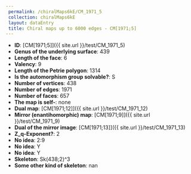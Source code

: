 ```yaml
--- 
 permalink: /chiralMaps6kE/CM_1971_5 
 collection: chiralMaps6kE
 layout: dataEntry
 title: Chiral maps up to 6000 edges - CM[1971;5]
---
```


- **ID**: [CM[1971;5]]({{ site.url }}/test/CM_1971_5)
- **Genus of the underlying surface**: 439
- **Length of the face**: 6
- **Valency**: 9
- **Length of the Petrie polygon**: 1314
- **Is the automorphism group solvable?**: S
- **Number of vertices**: 438
- **Number of edges**: 1971
- **Number of faces**: 657
- **The map is self-**: none
- **Dual map**: [CM[1971;12]]({{ site.url }}/test/CM_1971_12)
- **Mirror (enantihomorphic) map**: [CM[1971;9]]({{ site.url }}/test/CM_1971_9)
- **Dual of the mirror image**: [CM[1971;13]]({{ site.url }}/test/CM_1971_13)
- **Z_q-Exponent?**: 2
- **No idea**:  2:9
- **No idea**: Y
- **No idea**: Y
- **Skeleton**: Sk(438;2)^3
- **Some other kind of skeleton**: nan
